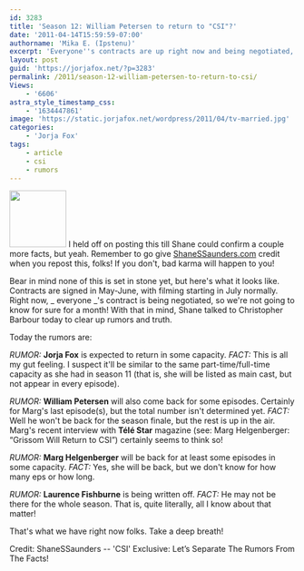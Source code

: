 ```yaml
---
id: 3283
title: 'Season 12: William Petersen to return to "CSI"?'
date: '2011-04-14T15:59:59-07:00'
authorname: 'Mika E. (Ipstenu)'
excerpt: 'Everyone''s contracts are up right now and being negotiated, so take all this with a big grain of salt.'
layout: post
guid: 'https://jorjafox.net/?p=3283'
permalink: /2011/season-12-william-petersen-to-return-to-csi/
Views:
    - '6606'
astra_style_timestamp_css:
    - '1634447861'
image: 'https://static.jorjafox.net/wordpress/2011/04/tv-married.jpg'
categories:
    - 'Jorja Fox'
tags:
    - article
    - csi
    - rumors
---
```


<img src="//static.jorjafox.net/wordpress/2011/04/tv-married-100x100.jpg" alt="" title="tv-married" width="100" height="100" class="alignleft size-thumbnail wp-image-3284" /> I held off on posting this till Shane could confirm a couple more facts, but yeah.  Remember to go give <a href="http://shanessaunders.com">ShaneSSaunders.com</a> credit when you repost this, folks!  If you don't, bad karma will happen to you!

Bear in mind none of this is set in stone yet, but here's what it looks like.  Contracts are signed in May-June, with filming starting in July normally.  Right now, _ everyone _'s contract is being negotiated, so we're not going to know for sure for a month!  With that in mind, Shane talked to Christopher Barbour today to clear up rumors and truth.

Today the rumors are:

_RUMOR:_ **Jorja Fox** is expected to return in some capacity.
_FACT:_ This is all my gut feeling.  I suspect it'll be similar to the same part-time/full-time capacity as she had in season 11 (that is, she will be listed as main cast, but not appear in every episode).

_RUMOR:_ **William Petersen** will also come back for some episodes.  Certainly for Marg's last episode(s), but the total number isn't determined yet.
_FACT:_  Well he won't be back for the season finale, but the rest is up in the air.  Marg's recent interview with **Télé Star** magazine (see: Marg Helgenberger: “Grissom Will Return to CSI”) certainly seems to think so!

_RUMOR:_ **Marg Helgenberger** will be back for at least some episodes in some capacity.
_FACT:_ Yes, she will be back, but we don't know for how many eps or how long.

_RUMOR:_ **Laurence Fishburne** is being written off.
_FACT:_ He may not be there for the whole season.  That is, quite literally, all I know about that matter!

That's what we have right now folks. Take a deep breath!

Credit: ShaneSSaunders -- 'CSI' Exclusive: Let’s Separate The Rumors From The Facts!
